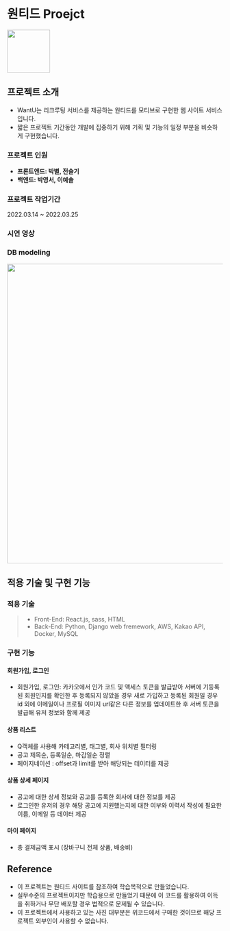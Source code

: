 # 원티드 Proejct

<img src="" width="100" height="100">  

## 프로젝트 소개

- WantU는 리크루팅 서비스를 제공하는 원티드를 모티브로 구현한 웹 사이트 서비스입니다.
- 짧은 프로젝트 기간동안 개발에 집중하기 위해 기획 및 기능의 일정 부분을 비슷하게 구현했습니다.

### 프로젝트 인원

- **프론트엔드: 박별, 전슬기**  
- **백엔드: 박영서, 이예솔**

### 프로젝트 작업기간

2022.03.14 ~ 2022.03.25

### 시연 영상



### DB modeling

<img src="" width="1200" height="700">

## 적용 기술 및 구현 기능

### 적용 기술

> - Front-End: React.js, sass, HTML
> - Back-End: Python, Django web fremework, AWS, Kakao API, Docker, MySQL

### 구현 기능

#### 회원가입, 로그인 

- 회원가입, 로그인: 카카오에서 인가 코드 및 액세스 토큰을 발급받아 서버에 기등록된 회원인지를 확인한 후 등록되지 않았을 경우 새로 가입하고 등록된 회원일 경우 id 외에 이메일이나 프로필 이미지 url같은 다른 정보를 업데이트한 후 서버 토큰을 발급해 유저 정보와 함께 제공

#### 상품 리스트

- Q객체를 사용해 카테고리별, 태그별, 회사 위치별 필터링
- 공고 제목순, 등록일순, 마감일순 정렬
- 페이지네이션 : offset과 limit를 받아 해당되는 데이터를 제공

#### 상품 상세 페이지

- 공고에 대한 상세 정보와 공고를 등록한 회사에 대한 정보를 제공
- 로그인한 유저의 경우 해당 공고에 지원했는지에 대한 여부와 이력서 작성에 필요한 이름, 이메일 등 데이터 제공

#### 마이 페이지

- 총 결제금액 표시 (장바구니 전체 상품, 배송비)


## Reference
- 이 프로젝트는 원티드 사이트를 참조하여 학습목적으로 만들었습니다.
- 실무수준의 프로젝트이지만 학습용으로 만들었기 때문에 이 코드를 활용하여 이득을 취하거나 무단 배포할 경우 법적으로 문제될 수 있습니다.
- 이 프로젝트에서 사용하고 있는 사진 대부분은 위코드에서 구매한 것이므로 해당 프로젝트 외부인이 사용할 수 없습니다.
